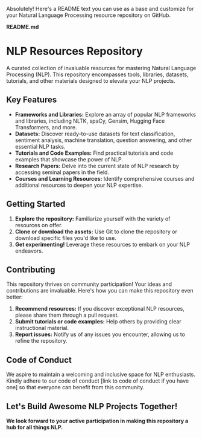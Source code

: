 Absolutely! Here's a README text you can use as a base and customize for your Natural Language Processing resource repository on GitHub.

**README.md**

# NLP Resources Repository

A curated collection of invaluable resources for mastering Natural Language Processing (NLP). This repository encompasses tools, libraries, datasets, tutorials, and other materials designed to elevate your NLP projects.

## Key Features

* **Frameworks and Libraries:**  Explore an array of popular NLP frameworks and libraries, including NLTK, spaCy, Gensim, Hugging Face Transformers, and more.
* **Datasets:** Discover ready-to-use datasets for text classification, sentiment analysis, machine translation, question answering, and other essential NLP tasks.
* **Tutorials and Code Examples:** Find practical tutorials and code examples that showcase the power of NLP.
* **Research Papers:** Delve into the current state of NLP research by accessing seminal papers in the field.
* **Courses and Learning Resources:**  Identify comprehensive courses and additional resources to deepen your NLP expertise.

## Getting Started

1. **Explore the repository:** Familiarize yourself with the variety of resources on offer. 
2. **Clone or download the assets:** Use Git to clone the repository or download specific files you'd like to use.
3. **Get experimenting!** Leverage these resources to embark on your NLP endeavors.

## Contributing

This repository thrives on community participation! Your ideas and contributions are invaluable. Here's how you can make this repository even better:

1. **Recommend resources:** If you discover exceptional NLP resources, please share them through a pull request.
2. **Submit tutorials or code examples:** Help others by providing clear instructional material.
3. **Report issues:**  Notify us of any issues you encounter, allowing us to refine the repository.

## Code of Conduct

We aspire to maintain a welcoming and inclusive space for NLP enthusiasts. Kindly adhere to our code of conduct [link to code of conduct if you have one] so that everyone can benefit from this community.


## Let's Build Awesome NLP Projects Together! 

**We look forward to your active participation in making this repository a hub for all things NLP.** 

